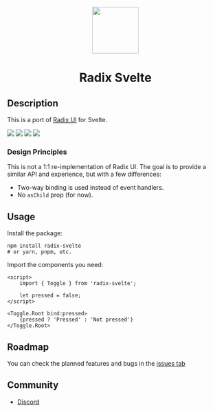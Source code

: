 <p align="center">
  <img align="center" src="https://raw.githubusercontent.com/TGlide/radix-svelte/main/static/logo.svg" height="108" />
  
 <h1 align="center">
   Radix Svelte
</h1>
</p>

## Description

This is a port of [Radix UI](https://www.radix-ui.com/) for Svelte.

[![](https://img.shields.io/npm/v/radix-svelte?style=flat-square)](https://www.npmjs.com/package/radix-svelte)
[![](https://img.shields.io/github/actions/workflow/status/TGlide/radix-svelte/ci.yaml?style=flat-square)](https://github.com/TGlide/radix-svelte/actions/workflows/ci.yaml)
![](https://img.shields.io/github/license/TGlide/radix-svelte?style=flat-square)
[![](https://dcbadge.vercel.app/api/server/gQrpPs34xH?style=flat-square)](https://discord.gg/gQrpPs34xH)

### Design Principles

This is not a 1:1 re-implementation of Radix UI. The goal is to provide a similar API and experience, but with a few differences:

- Two-way binding is used instead of event handlers.
- No `asChild` prop (for now).

## Usage

Install the package:

```
npm install radix-svelte
# or yarn, pnpm, etc.
```

Import the components you need:

```svelte
<script>
	import { Toggle } from 'radix-svelte';

	let pressed = false;
</script>

<Toggle.Root bind:pressed>
	{pressed ? 'Pressed' : 'Not pressed'}
</Toggle.Root>
```

## Roadmap

You can check the planned features and bugs in the [issues tab](https://github.com/TGlide/radix-svelte/issues)

## Community

- [Discord](https://discord.gg/gQrpPs34xH)
